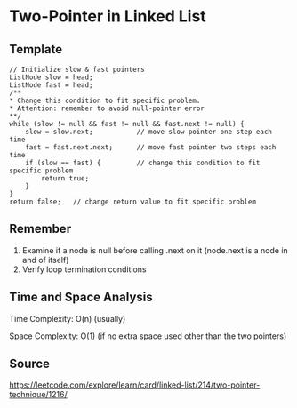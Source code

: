 # Two-Pointer in Linked List

##  Template

    // Initialize slow & fast pointers
    ListNode slow = head;
    ListNode fast = head;
    /**
    * Change this condition to fit specific problem.
    * Attention: remember to avoid null-pointer error
    **/
    while (slow != null && fast != null && fast.next != null) {
        slow = slow.next;           // move slow pointer one step each time
        fast = fast.next.next;      // move fast pointer two steps each time
        if (slow == fast) {         // change this condition to fit specific problem
            return true;
        }
    }
    return false;   // change return value to fit specific problem

##  Remember

1. Examine if a node is null before calling .next on it (node.next is a node in and of itself)
2. Verify loop termination conditions

## Time and Space Analysis

Time Complexity: O(n)   (usually)

Space Complexity: O(1)  (if no extra space used other than the two pointers)

## Source

https://leetcode.com/explore/learn/card/linked-list/214/two-pointer-technique/1216/